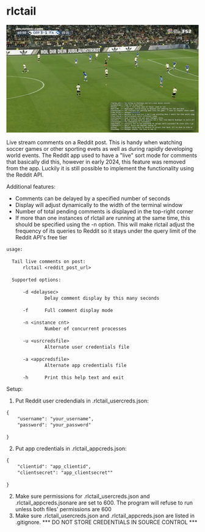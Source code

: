 # rlctail

![Screenshot of rlctail printing Reddit comments while a soccer game is being watched on the screen](screenshot.png)

Live stream comments on a Reddit post. This is handy when watching soccer games
or other sporting evets as well as during rapidly developing world events.  The
Reddit app used to have a "live" sort mode for comments that basically did
this, however in early 2024, this feature was removed from the app. Luckily it
is still possible to implement the functionality using the Reddit API.

Additional features:
* Comments can be delayed by a specified number of seconds 
* Display will adjust dynamically to the width of the terminal window
* Number of total pending comments is displayed in the top-right corner
* If more than one instances of rlctail are running at the same time, this
should be specified using the -n option. This will make rlctail adjust the
frequency of its queries to Reddit so it stays under the query limit of the
Reddit API's free tier


```
usage:

  Tail live comments on post:
      rlctail <reddit_post_url>

  Supported options:

      -d <delaysec>
              Delay comment display by this many seconds

      -f      Full comment display mode

      -n <instance cnt>
              Number of concurrent processes

      -u <usrcredsfile>
              Alternate user credentials file

      -a <appcredsfile>
              Alternate app credentials file

      -h      Print this help text and exit
```

Setup:

1) Put Reddit user credendials in .rlctail_usercreds.json:

```
{
    "username": "your_username",
    "password": "your_password"

}
```
2) Put app credentials in .rlctail_appcreds.json:
```
{
    "clientid": "app_clientid",
    "clientsecret": "app_clientsecret""

}
```

2) Make sure permissions for .rlctail_usercreds.json and
   .rlctail_appcreds.jsonare are set to 600. The program
   will refuse to run unless both files' permissions are 600
3) Make sure .rlctail_usercreds.json and .rlctail_appcreds.json are listed
   in .gitignore. *** DO NOT STORE CREDENTIALS IN SOURCE CONTROL ***

